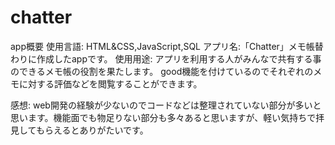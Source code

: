 # chatter
app概要
使用言語: HTML&CSS,JavaScript,SQL
アプリ名:「Chatter」メモ帳替わりに作成したappです。
使用用途: アプリを利用する人がみんなで共有する事のできるメモ帳の役割を果たします。
         good機能を付けているのでそれぞれのメモに対する評価などを閲覧することができます。

感想: web開発の経験が少ないのでコードなどは整理されていない部分が多いと思います。機能面でも物足りない部分も多々あると思いますが、軽い気持ちで拝見してもらえるとありがたいです。
